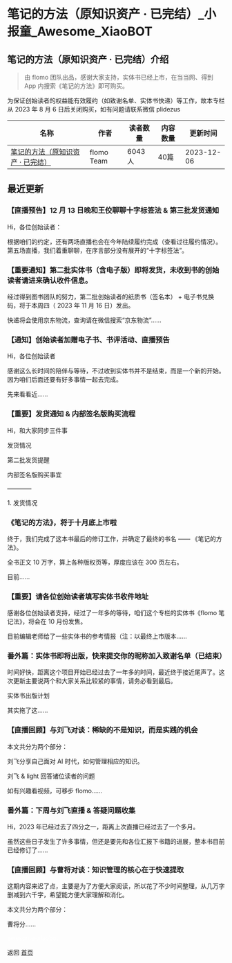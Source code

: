 # 笔记的方法（原知识资产 · 已完结）_小报童_Awesome_XiaoBOT

## 笔记的方法（原知识资产 · 已完结）介绍
> 由 flomo 团队出品，感谢大家支持，实体书已经上市，在当当网、得到 App 内搜索《笔记的方法》即可购买。    
    
为保证创始读者的权益能有效履约（如致谢名单、实体书快递）等工作，故本专栏从 2023 年 8 月 6 日后关闭购买，如有问题请联系微信 plidezus  
  


|名称|作者|读者数量|内容数量|更新时间|
|---|---|---|---|---|
|[笔记的方法（原知识资产 · 已完结）](https://xiaobot.net/p/card?refer=9c3f1c95-a052-465a-9902-f6d75080262a)|flomo Team|6043人|40篇|2023-12-06|

## 最近更新
### 【直播预告】12 月 13 日晚和王佼聊聊十字标签法 & 第三批发货通知

Hi，各位创始读者：

根据咱们的约定，还有两场直播也会在今年陆续履约完成（查看过往履约情况）。第五场直播，我们着重聊聊，在序言部分没有展开的“十字标签法”。

### 【重要通知】第二批实体书（含电子版）即将发货，未收到书的创始读者请进来确认收件信息。

经过得到图书团队的努力，第二批创始读者的纸质书（签名本） + 电子书兑换码，将于本周四（ 2023 年 11 月 16 日）发出。

快递将会使用京东物流，查询请在微信搜索“京东物流”......

### 【通知】创始读者加赠电子书、书评活动、直播预告

Hi，各位创始读者

感谢这么长时间的陪伴与等待，不过收到实体书并不是结束，而是一个新的开始。因为咱们后面还要有好多事情一起去完成。

先来看看近......

### 【重要】发货通知 & 内部签名版购买流程

Hi，和大家同步三件事

发货情况

第二批发货提醒

内部签名版购买事宜

————

1\. 发货情况

### 《笔记的方法》，将于十月底上市啦

终于，我们完成了这本书最后的修订工作，并确定了最终的书名 —— 《笔记的方法》。

全书正文 10 万字，算上各种版权页等，厚度应该在 300 页左右。

目前......

### 【重要】请各位创始读者填写实体书收件地址

感谢各位创始读者支持，经过了一年多的等待，咱们这个专栏的实体书《flomo 笔记法》，将会在 10 月份发售。

目前编辑老师给了一些实体书的参考情报（注：以最终上市版本......

### 番外篇：实体书即将出版，快来提交你的昵称加入致谢名单（已结束）

时间好快，距离这个项目开始已经过去了一年多的时间，最近终于接近尾声了。这次更新主要说两个和大家关系比较紧的事情，请务必看到最后。

实体书出版计划

其实拖了这......

### 【直播回顾】与刘飞对谈：稀缺的不是知识，而是实践的机会

本文共分为两个部分：

刘飞分享自己面对 AI 时代，如何管理相应的知识。

刘飞 & light 回答诸位读者的问题

如有兴趣看视频，可移步 flomo......

### 番外篇：下周与刘飞直播 & 答疑问题收集

Hi，2023 年已经过去了四分之一，距离上次直播已经过去了一个多月。

虽然这些日子发生了许多事情，但还是要先和各位汇报下书籍的进展，整本书目前已经修订了......

### 【直播回顾】与曹将对谈：知识管理的核心在于快速提取

这期内容来迟了点，主要是为了方便大家阅读，所以花了不少时间整理，从几万字删减到六千字，希望能方便大家理解和消化。

本文共分为两个部分：

曹将分......


<a href="https://github.com/Reno9527/awesome-xiaobot" style="color: white; text-decoration: none;">awesome-xiaobot</a>

返回 [首页](../README.md)
